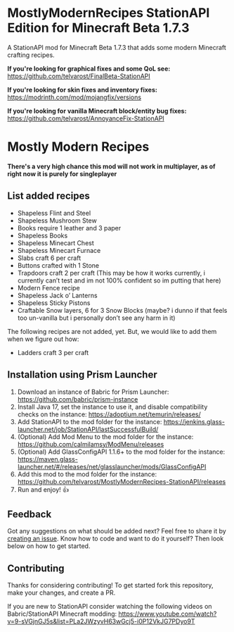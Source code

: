 # MostlyModernRecipes StationAPI Edition for Minecraft Beta 1.7.3

A StationAPI mod for Minecraft Beta 1.7.3 that adds some modern Minecraft crafting recipes.

**If you're looking for graphical fixes and some QoL see:** https://github.com/telvarost/FinalBeta-StationAPI

**If you're looking for skin fixes and inventory fixes:** https://modrinth.com/mod/mojangfix/versions

**If you're looking for vanilla Minecraft block/entity bug fixes:** https://github.com/telvarost/AnnoyanceFix-StationAPI

# Mostly Modern Recipes

**There's a very high chance this mod will not work in multiplayer, as of right now it is purely for singleplayer**

## List added recipes

* Shapeless Flint and Steel
* Shapeless Mushroom Stew
* Books require 1 leather and 3 paper
* Shapeless Books
* Shapeless Minecart Chest
* Shapeless Minecart Furnace
* Slabs craft 6 per craft
* Buttons crafted with 1 Stone
* Trapdoors craft 2 per craft (This may be how it works currently, i currently can’t test and im not 100% confident so im putting that here)
* Modern Fence recipe
* Shapeless Jack o’ Lanterns
* Shapeless Sticky Pistons
* Craftable Snow layers, 6 for 3 Snow Blocks (maybe? i dunno if that feels too un-vanilla but i personally don’t see any harm in it)

The following recipes are not added, yet. But, we would like to add them when we figure out how:

* Ladders craft 3 per craft

## Installation using Prism Launcher

1. Download an instance of Babric for Prism Launcher: https://github.com/babric/prism-instance
2. Install Java 17, set the instance to use it, and disable compatibility checks on the instance: https://adoptium.net/temurin/releases/
3. Add StationAPI to the mod folder for the instance: https://jenkins.glass-launcher.net/job/StationAPI/lastSuccessfulBuild/
4. (Optional) Add Mod Menu to the mod folder for the instance: https://github.com/calmilamsy/ModMenu/releases
5. (Optional) Add GlassConfigAPI 1.1.6+ to the mod folder for the instance: https://maven.glass-launcher.net/#/releases/net/glasslauncher/mods/GlassConfigAPI
6. Add this mod to the mod folder for the instance: https://github.com/telvarost/MostlyModernRecipes-StationAPI/releases
7. Run and enjoy! 👍

## Feedback

Got any suggestions on what should be added next? Feel free to share it by [creating an issue](https://github.com/telvarost/MostlyModernRecipes-StationAPI/issues/new). Know how to code and want to do it yourself? Then look below on how to get started.

## Contributing

Thanks for considering contributing! To get started fork this repository, make your changes, and create a PR. 

If you are new to StationAPI consider watching the following videos on Babric/StationAPI Minecraft modding: https://www.youtube.com/watch?v=9-sVGjnGJ5s&list=PLa2JWzyvH63wGcj5-i0P12VkJG7PDyo9T
